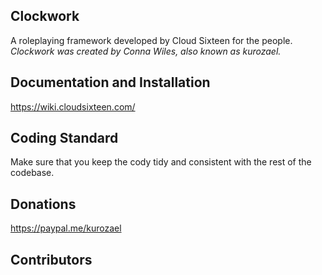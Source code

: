 ## Clockwork
A roleplaying framework developed by Cloud Sixteen for the people.  
*Clockwork was created by Conna Wiles, also known as kurozael.*

## Documentation and Installation
https://wiki.cloudsixteen.com/

## Coding Standard
Make sure that you keep the cody tidy and consistent with the rest of the codebase.

## Donations
https://paypal.me/kurozael

## Contributors


